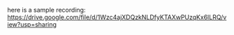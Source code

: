 here is a sample recording: https://drive.google.com/file/d/1Wzc4ajXDQzkNLDfyKTAXwPUzqKx6lLRQ/view?usp=sharing

